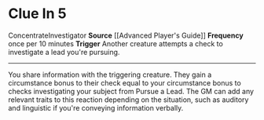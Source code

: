 ﻿---
actions: '[reaction]'
cost: null
element: null
frequency: once per 10 minutes
id: '545'
name: Clue In
rarity: Common
requirement: null
school: null
source: '[[DATABASE/source/Advanced Player''s Guide|Advanced Player''s Guide]]'
trait:
- '[[DATABASE/trait/Concentrate|Concentrate]]'
- '[[DATABASE/trait/Investigator|Investigator]]'
trigger: Another creature attempts a check to investigate a lead you're pursuing.
type: Action

---
# Clue In <span class="action-icon">5</span>

<span class="item-trait">Concentrate</span><span class="item-trait">Investigator</span>
**Source** [[Advanced Player's Guide]] 
**Frequency** once per 10 minutes
**Trigger** Another creature attempts a check to investigate a lead you're pursuing.

---
You share information with the triggering creature. They gain a circumstance bonus to their check equal to your circumstance bonus to checks investigating your subject from Pursue a Lead. The GM can add any relevant traits to this reaction depending on the situation, such as auditory and linguistic if you're conveying information verbally.